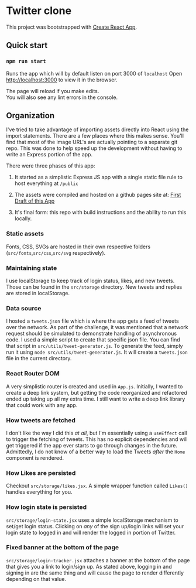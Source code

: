 # Twitter clone

This project was bootstrapped with [Create React App](https://github.com/facebook/create-react-app).

## Quick start

### `npm run start`

Runs the app which will by default listen on port 3000 of `localhost`
Open [http://localhost:3000](http://localhost:3000) to view it in the browser.

The page will reload if you make edits.\
You will also see any lint errors in the console.

## Organization

I've tried to take advantage of importing assets directly into React using the import
statements. There are a few places where this makes sense. You'll find that most of
the image URL's are actually pointing to a separate git repo. This was done to help
speed up the development without having to write an Express portion of the app.

There were three phases of this app:
1) It started as a simplistic Express JS app with a single static file rule to host everything at `/public`

2) The assets were compiled and hosted on a github pages site at: [First Draft of this App](https://wmerfalen.github.io/clones/)

3) It's final form: this repo with build instructions and the ability to run this locally.

### Static assets

Fonts, CSS, SVGs are hosted in their own respective folders (`src/fonts`,`src/css`,`src/svg` respectively).

### Maintaining state

I use localStorage to keep track of login status, likes, and new tweets.
Those can be found in the `src/storage` directory. 
New tweets and replies are stored in localStorage.


### Data source

I hosted a `tweets.json` file which is where the app gets a feed of tweets over the network.
As part of the challenge, it was mentioned that a network request should be simulated to
demonstrate handling of asynchronous code. I used a simple script to create that specific
json file. You can find that script in `src/utils/tweet-generator.js`. To generate the
feed, simply run it using `node src/utils/tweet-generator.js`. It will create a `tweets.json`
file in the current directory.

### React Router DOM

A very simplistic router is created and used in `App.js`. Initially, I wanted to create
a deep link system, but getting the code reorganized and refactored ended up taking up
all my extra time. I still want to write a deep link library that could work with any
app.

### How tweets are fetched

I don't like the way I did this *at all*, but I'm essentially using a `useEffect` call
to trigger the fetching of tweets. This has no explicit dependencies and will get triggered
if the app ever starts to go through changes in the future. Admittedly, I do not know
of a better way to load the Tweets *after* the `Home` component is rendered.


### How Likes are persisted

Checkout `src/storage/likes.jsx`. A simple wrapper function called `Likes()` handles
everything for you.

### How login state is persisted

`src/storage/login-state.jsx` uses a simple localStorage mechanism to set/get 
login status. Clicking on *any* of the sign up/login links will set your login
state to logged in and will render the logged in portion of Twitter.

### Fixed banner at the bottom of the page

`src/storage/login-tracker.jsx` attaches a banner at the bottom of the page that
gives you a link to login/sign up. As stated above, logging in and signing in are
the same thing and will cause the page to render differently depending on that value.


